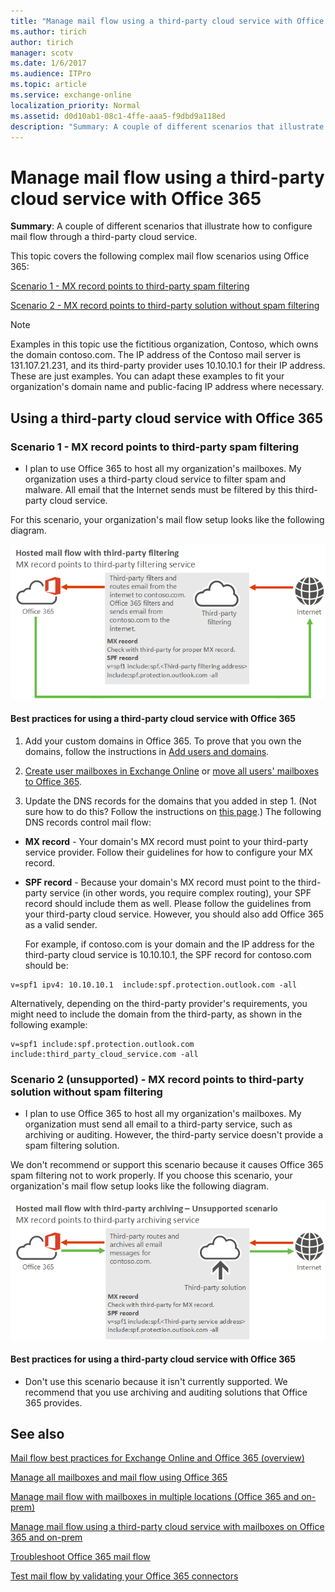 ```yaml
---
title: "Manage mail flow using a third-party cloud service with Office 365"
ms.author: tirich
author: tirich
manager: scotv
ms.date: 1/6/2017
ms.audience: ITPro
ms.topic: article
ms.service: exchange-online
localization_priority: Normal
ms.assetid: d0d10ab1-08c1-4ffe-aaa5-f9dbd9a118ed
description: "Summary: A couple of different scenarios that illustrate how to configure mail flow through a third-party cloud service."
---
```


# Manage mail flow using a third-party cloud service with Office 365

 **Summary**: A couple of different scenarios that illustrate how to configure mail flow through a third-party cloud service. 
  
This topic covers the following complex mail flow scenarios using Office 365:
  
[Scenario 1 - MX record points to third-party spam filtering](manage-mail-flow-using-third-party-cloud.md#Scenario1)
  
[Scenario 2 - MX record points to third-party solution without spam filtering](manage-mail-flow-using-third-party-cloud.md#scenario2)
  
> [!NOTE]
> Examples in this topic use the fictitious organization, Contoso, which owns the domain contoso.com. The IP address of the Contoso mail server is 131.107.21.231, and its third-party provider uses 10.10.10.1 for their IP address. These are just examples. You can adapt these examples to fit your organization's domain name and public-facing IP address where necessary. 
  
## Using a third-party cloud service with Office 365
<a name="BKMK_HostedMailFlowWithThirdPartyCloud"> </a>

### Scenario 1 - MX record points to third-party spam filtering
<a name="Scenario1"> </a>

- I plan to use Office 365 to host all my organization's mailboxes. My organization uses a third-party cloud service to filter spam and malware. All email that the Internet sends must be filtered by this third-party cloud service.
    
For this scenario, your organization's mail flow setup looks like the following diagram.
  
![Mail flow diagram with arrows showing email going from the internet to a third-party solution with filtering to Office 365 and from Office 365 directly to the internet.](../media/a8ee0cd5-6a4c-4e57-9030-0f233def25f3.png)
  
#### Best practices for using a third-party cloud service with Office 365

1. Add your custom domains in Office 365. To prove that you own the domains, follow the instructions in [Add users and domains](https://go.microsoft.com/fwlink/p/?LinkId=708999).
    
2. [Create user mailboxes in Exchange Online](../recipients-in-exchange-online/create-user-mailboxes.md) or [move all users' mailboxes to Office 365](https://go.microsoft.com/fwlink/p/?LinkId=524030).
    
3. Update the DNS records for the domains that you added in step 1. (Not sure how to do this? Follow the instructions on [this page](https://go.microsoft.com/fwlink/p/?LinkID=534835).) The following DNS records control mail flow:
    
  - **MX record** - Your domain's MX record must point to your third-party service provider. Follow their guidelines for how to configure your MX record. 
    
  - **SPF record** - Because your domain's MX record must point to the third-party service (in other words, you require complex routing), your SPF record should include them as well. Please follow the guidelines from your third-party cloud service. However, you should also add Office 365 as a valid sender. 
    
    For example, if contoso.com is your domain and the IP address for the third-party cloud service is 10.10.10.1, the SPF record for contoso.com should be: 
    
  ```
  v=spf1 ipv4: 10.10.10.1  include:spf.protection.outlook.com -all
  ```

Alternatively, depending on the third-party provider's requirements, you might need to include the domain from the third-party, as shown in the following example: 
    
  ```
  v=spf1 include:spf.protection.outlook.com include:third_party_cloud_service.com -all
  ```

### Scenario 2 (unsupported) - MX record points to third-party solution without spam filtering
<a name="Scenario2"> </a>

- I plan to use Office 365 to host all my organization's mailboxes. My organization must send all email to a third-party service, such as archiving or auditing. However, the third-party service doesn't provide a spam filtering solution.
    
We don't recommend or support this scenario because it causes Office 365 spam filtering not to work properly. If you choose this scenario, your organization's mail flow setup looks like the following diagram.
  
![Mail flow diagram showing the unsupported scenario of mail going from the internet to a third-party solution without filtering to Office 365 and from Office 365 to the third-party solution to the internet.](../media/05300b2e-1223-4eb2-87df-b3370fac9f91.png)
  
#### Best practices for using a third-party cloud service with Office 365

- Don't use this scenario because it isn't currently supported. We recommend that you use archiving and auditing solutions that Office 365 provides.
    
## See also
<a name="BKMK_HostedMailFlowWithThirdPartyCloud"> </a>

[Mail flow best practices for Exchange Online and Office 365 (overview)](mail-flow-best-practices.md)
  
[Manage all mailboxes and mail flow using Office 365](manage-mailboxes-with-office-365.md)
  
[Manage mail flow with mailboxes in multiple locations (Office 365 and on-prem)](manage-mail-flow-for-multiple-locations.md)
  
[Manage mail flow using a third-party cloud service with mailboxes on Office 365 and on-prem](manage-mail-flow-on-office-365-and-on-prem.md)
  
[Troubleshoot Office 365 mail flow](troubleshoot-mail-flow.md)

[Test mail flow by validating your Office 365 connectors](test-mail-flow.md)

